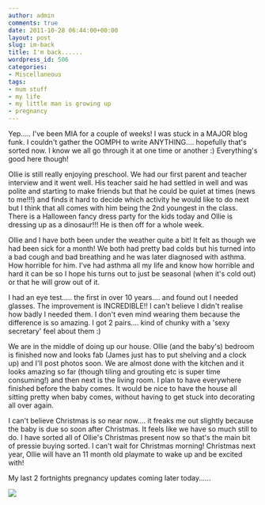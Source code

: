 ```yaml
---
author: admin
comments: true
date: 2011-10-28 06:44:00+00:00
layout: post
slug: im-back
title: I'm back......
wordpress_id: 506
categories:
- Miscellaneous
tags:
- mum stuff
- my life
- my little man is growing up
- pregnancy
---
```


Yep..... I've been MIA for a couple of weeks!  I was stuck in a MAJOR blog funk.  I couldn't gather the OOMPH to write ANYTHING.... hopefully that's sorted now.  I know we all go through it at one time or another :)  Everything's good here though!  
  
Ollie is still really enjoying preschool.  We had our first parent and teacher interview and it went well.  His teacher said he had settled in well and was polite and starting to make friends but that he could be quiet at times (news to me!!!) and finds it hard to decide which activity he would like to do next but I think that all comes with him being the 2nd youngest in the class.  There is a Halloween fancy dress party for the kids today and Ollie is dressing up as a dinosaur!!!  He is then off for a whole week.  
  
Ollie and I have both been under the weather quite a bit!  It felt as though we had been sick for a month!  We both had pretty bad colds but his turned into a bad cough and bad breathing and he was later diagnosed with asthma.  How horrible for him.  I've had asthma all my life and know how horrible and hard it can be so I hope his turns out to just be seasonal (when it's cold out) or that he will grow out of it.  
  
I had an eye test..... the first in over 10 years.... and found out I needed glasses.  The improvement is INCREDIBLE!!  I can't believe I didn't realise how badly I needed them.  I don't even mind wearing them because the difference is so amazing.  I got 2 pairs.... kind of chunky with a 'sexy secretary' feel about them :)  
  
We are in the middle of doing up our house.  Ollie (and the baby's) bedroom is finished now and looks fab (James just has to put shelving and a clock up) and I'll post photos soon.  We are almost done with the kitchen and it looks amazing so far (though tiling and grouting etc is super time consuming!) and then next is the living room.  I plan to have everywhere finished before the baby comes.  It would be nice to have the house all sitting pretty when baby comes, without having to get stuck into decorating all over again.  
  
I can't believe Christmas is so near now.... it freaks me out slightly because the baby is due so soon after Christmas.  It feels like we have so much still to do.  I have sorted all of Ollie's Christmas present now so that's the main bit of pressie buying sorted.  I can't wait for Christmas morning!  Christmas next year, Ollie will have an 11 month old playmate to wake up and be excited with!  
  
My last 2 fortnights pregnancy updates coming later today......  
  


![](https://blogger.googleusercontent.com/tracker/251139911615938991-244211098479856174?l=www.outmumbered.com)
